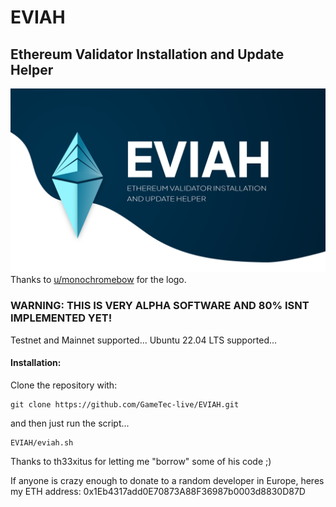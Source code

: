# EVIAH
## Ethereum Validator Installation and Update Helper
![image info](./logo.png)
Thanks to [u/monochromebow](https://www.reddit.com/user/monochromebow) for the logo.
### WARNING: THIS IS VERY ALPHA SOFTWARE AND 80% ISNT IMPLEMENTED YET!
Testnet and Mainnet supported...
Ubuntu 22.04 LTS supported...
#### Installation:
Clone the repository with:
```
git clone https://github.com/GameTec-live/EVIAH.git
```
and then just run the script...
```
EVIAH/eviah.sh
```


Thanks to th33xitus for letting me "borrow" some of his code ;)

If anyone is crazy enough to donate to a random developer in Europe, heres my ETH address: 0x1Eb4317add0E70873A88F36987b0003d8830D87D
